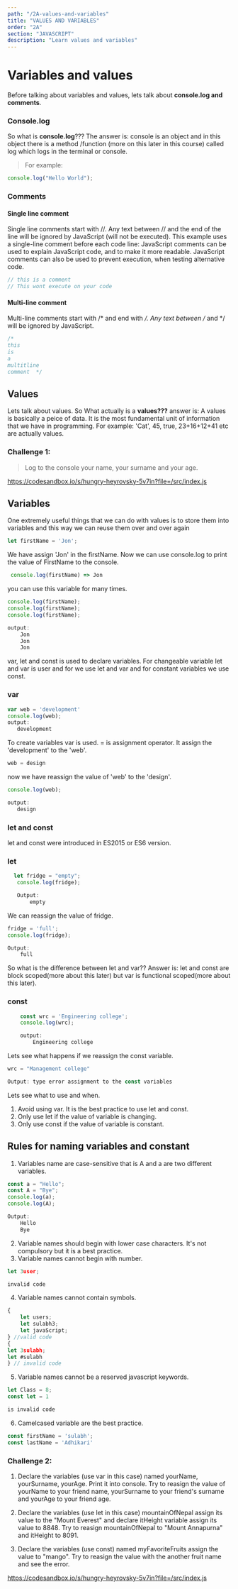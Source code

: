 ```yaml
---
path: "/2A-values-and-variables"
title: "VALUES AND VARIABLES"
order: "2A"
section: "JAVASCRIPT"
description: "Learn values and variables"
---
```


# Variables and values
 Before talking about variables and values, lets talk about **console.log and comments**. 
 ### Console.log
 So what is **console.log**??? The answer is: console is an object and in this object there is a method /function (more on this later in this course) called log which logs in the terminal or console. 
 
 > For example:
 ```js
 console.log("Hello World");
```
### Comments



#### **Single line comment**
Single line comments start with //.
Any text between // and the end of the line will be ignored by JavaScript (will not be executed).
This example uses a single-line comment before each code line:
JavaScript comments can be used to explain JavaScript code, and to make it more readable.
JavaScript comments can also be used to prevent execution, when testing alternative code.
```js
// this is a comment
// This wont execute on your code
```
#### **Multi-line comment**
Multi-line comments start with /* and end with */.
Any text between /* and */ will be ignored by JavaScript.
```js
/*
this
is
a 
multitline
comment  */
```

 ## Values

 Lets talk about values. So What actually is a **values???**
 answer is: A values is basically a peice of data. It is the most fundamental unit of information that we have in programming.
 For example: 'Cat', 45, true, 23+16+12+41 etc are actually values.

 ### Challenge 1: 
 >Log to the console your name, your surname and your age.

 https://codesandbox.io/s/hungry-heyrovsky-5v7in?file=/src/index.js


 ## Variables

 One extremely useful things that we can do with values is to store them into variables and this way we can reuse them over and over again
 ```js
 let firstName = 'Jon';
 ```

 We have assign 'Jon' in the firstName. Now we can use console.log to print the value of FirstName to the console.
 ```js
  console.log(firstName) => Jon
  ```

 you can use this variable for many times.
```js 
console.log(firstName);
console.log(firstName);
console.log(firstName);

output:
    Jon
    Jon
    Jon
```
 var, let and const is used to declare variables. For changeable variable let and var is user and for we use let and var and for constant variables we use const.

 ### **var**
 ```js
 var web = 'development'
 console.log(web);
 output:
    development
 ```
 To create variables var is used. = is assignment operator. It assign the 'development' to the 'web'.
 ```js
 web = design
 ```
 now we have reassign the value of 'web' to the 'design'.
 
 ```js
 console.log(web);

 output:
    design
```
### **let and const**
let and const were introduced in ES2015 or ES6 version.
 ### **let**
 ```js
   let fridge = "empty";
    console.log(fridge);

    Output:
        empty
```
We can reassign the value of fridge.
```js
fridge = 'full';
console.log(fridge);

Output:
    full
```
So what is the difference between let and var?? Answer is: let and const are block scoped(more about this later) but var is functional scoped(more about this later).

### **const**
```js
    const wrc = 'Engineering college';
    console.log(wrc);

    output:
        Engineering college
```
Lets see what happens if we reassign the const variable.
```js
wrc = "Management college"

Output: type error assignment to the const variables
```
Lets see what to use and when.

1. Avoid using var. It is the best practice to use let and const.
2. Only use let if the value of variable is changing.
3. Only use const if the value of variable is constant.

## Rules for naming variables and constant
1. Variables name are case-sensitive that is A and a are two different variables.
```js
const a = "Hello";
const A = "Bye";
console.log(a);
console.log(A);

Output:
    Hello
    Bye
```
2. Variable names should begin with lower case characters. It's not compulsory but it is a best practice.
3. Variable names cannot begin with number.
```js
let 3user; 

invalid code
```
4. Variable names cannot contain symbols.
```js
{
    let users;
    let sulabh3;
    let javaScript;
} //valid code
{
let 3sulabh;
let #sulabh
} // invalid code
```
5. Variable names cannot be a reserved javascript keywords.
```js
let Class = 8;
const let = 1

is invalid code
```
6. Camelcased variable are the best practice.
```js
const firstName = 'sulabh';
const lastName = 'Adhikari'
```
### Challenge 2:
1. Declare the variables (use var in this case) named yourName, yourSurname, yourAge. Print it into console.
Try to reasign the value of yourName to your friend name, yourSurname to your friend's surname and yourAge to your friend age.



2. Declare the variables (use let in this case) mountainOfNepal assign its value to the "Mount Everest" and declare itHeight variable assign its value to 8848. Try to reasign mountainOfNepal to "Mount Annapurna" and itHeight to 8091.


3. Declare the variables (use const) named myFavoriteFruits assign the value to "mango". Try to reasign the value with the another fruit name and see the error.  

https://codesandbox.io/s/hungry-heyrovsky-5v7in?file=/src/index.js




